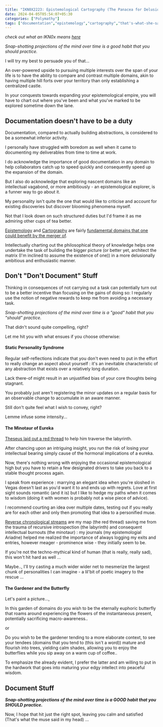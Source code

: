 ```yaml
---
title: "IKN0X2223: Epistemological Cartography (The Panacea for Delusional but Aspiring Rationals)"
date: 2024-04-05T05:54:07+05:30
categories: ["Polymathy"]
tags: ["documentation","epistemology","cartography","that's-what-she-said","muse","conquest","ambition","delusional","mythology","poetry","rhetoric"]
---
```


*check out what an IKN0x means [here](https://rajpatil.dev/post/ikn0x0/)*

*Snap-shotting projections of the mind over time is a good habit
that you should practice.*  

I will try my best to persuade you of that...  

An over-powered upside to pursuing multiple interests
over the span of your life is to have the ability to compare and
contrast multiple domains, akin to having multiple hill forts over
your territory than only establishing a centralized castle.  

In your conquests towards expanding your epistemological empire, you will
have to chart out where you've been and what you've marked to be
explored sometime down the lane.  

## Documentation doesn't have to be a duty

Documentation, compared to actually building abstractions, is
considered to be a somewhat inferior activity.  

I personally have struggled with boredom as well when it came to documenting my
deliverables from time to time at work.  

I do acknowledge the importance of good documentation in any domain to
help collaborators catch up to speed quickly and consequently speed up
the expansion of the domain.  

But I also do acknowledge that exploring nascent domains like an
intellectual vagabond, or more ambitiously - an epistemological
explorer, is a funner way to go about it.  

My personality isn't quite the one that would like to criticise and
account for existing discoveries but discover blooming phenomena
myself.  

Not that I look down on such structured duties but I'd
frame it as me admiring other cups of tea better.  

[Epistemology](https://en.wikipedia.org/wiki/Epistemology) and
[Cartography](https://en.wikipedia.org/wiki/Cartography) are fairly
[fundamental domains that one could benefit by the merger of](https://buffer.rajpatil.dev/%2F20231003181631-epistemological_cartography.html).  

Intellectually charting out the philosophical theory of knowledge
helps one undertake the task of building the bigger picture (or
better yet, architect the matrix (I'm inclined to assume the
existence of one)) in a more
delusionally ambitious and enthusiastic manner.  

## Don't "Don't Document" Stuff

Thinking in consequences of not carrying out a task can potentially turn out to
be a better incentive than focusing on the gains of doing
so: I regularly use the notion of negative rewards to keep me from
avoiding a necessary task.  

*Snap-shotting projections of the mind over time is a "good" habit
that you "should" practice.*  

That didn't sound quite compelling, right?  

Let me hit you with what ensues if you choose otherwise:

#### Static Personality Syndrome

Regular self-reflections indicate that you don't even need to put in
the effort to really change an aspect about yourself : it's an
inevitable characteristic of any abstraction that exists over a
relatively long duration.  

Lack there-of might result in an unjustified bias of your core
thoughts being stagnant.  

You probably just aren't registering the minor updates on a regular
basis for an observable change to accumulate in an aware manner.  

Still don't quite feel what I wish to convey, right?  

Lemme infuse some intensity...  

#### The Minotaur of Eureka

[Theseus laid out a red
thread](https://www.greekmyths-greekmythology.com/myth-of-theseus-and-minotaur/)
to help him traverse the labyrinth.  

After chancing upon an intriguing insight, you run the risk of losing
your intellectual bearing simply cause of the hormonal implications of
a eureka.  

Now, there's nothing wrong with enjoying the occasional
epistemological high but you have to retain a few designated drivers
to take you back to a stable thought process again.  

I speak from experience : marrying an elegant idea when you're sloshed 
in Vegas doesn't last as you'd want it to and ends up with
regrets. Love at first sight sounds romantic (and it is) but I like to
hedge my paths when it comes to wisdom (doing it with women is
probably not a wise piece of advice).  

I recommend courting an idea over multiple dates, testing out if you
really are for each other and only then promoting that idea to a
personified muse.  

[Reverse chronological
streams](https://buffer.rajpatil.dev/20230712132109-timestamps.html)
are my map (the red thread) saving me from the trauma of recursive introspection
(the labyrinth) and consequent intellectual burnouts (the minotaur) :
my journals (my epistemologial Ariadne) helped me realized the
importance of always logging my exits and entries, however meager -
prominence wise - they initially seem to be.  

If you're not the techno-mythical kind of human (that is really,
really sad), this won't hit hard as well ...  

Maybe.., I'll try casting a much wider wider net to mesmerize the largest
chunk of personalities I can imagine - a lil'bit of poetic imagery to
the rescue ...

#### The Gardener and the Butterfly

Let's paint a picture...,  

In this garden of domains do you wish to be the eternally euphoric
butterfly that roams around experiencing the flowers of the
instantaneous present, potentially sacrificing macro-awareness..  

or  

Do you wish to be the gardener tending to a more elaborate context, to
see your tendees (domains that you tend to (this isn't a word)) mature
and flourish into trees, yielding calm shades, allowing you to enjoy
the butterflies while you sip away on a warm cup of coffee..  

To emphasize the already evident, I prefer the latter and am willing to put in the hardwork that goes into maturing your edgy intellect into peaceful
wisdom.  

## Document Stuff

***Snap-shotting projections of the mind over time is a GOOD habit that you SHOULD practice.***  

Now, I hope that hit just the right spot, leaving you calm and
satisfied (That's what the muse said in my head) ...  
